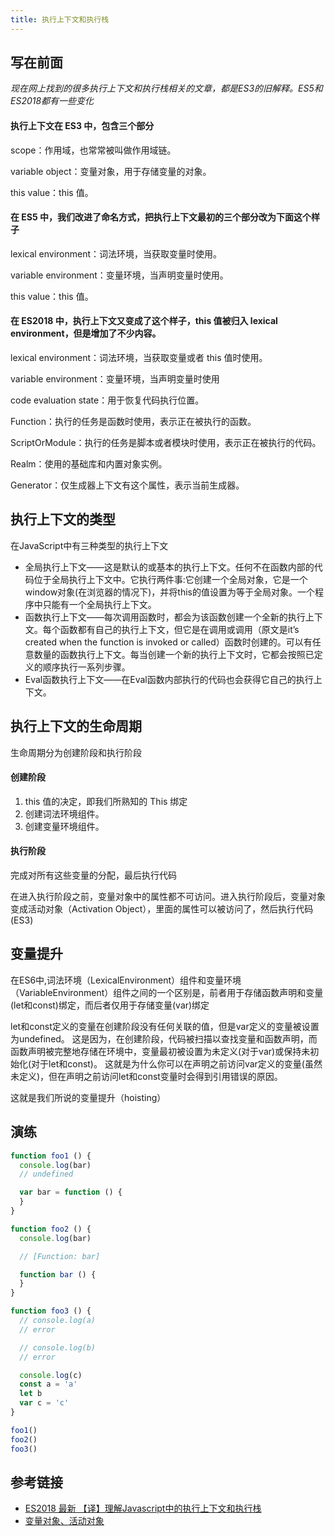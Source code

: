 ```yaml
---
title: 执行上下文和执行栈
---
```


## 写在前面

_现在网上找到的很多执行上下文和执行栈相关的文章，都是ES3的旧解释。ES5和ES2018都有一些变化_

#### 执行上下文在 ES3 中，包含三个部分

scope：作用域，也常常被叫做作用域链。

variable object：变量对象，用于存储变量的对象。

this value：this 值。

#### 在 ES5 中，我们改进了命名方式，把执行上下文最初的三个部分改为下面这个样子

lexical environment：词法环境，当获取变量时使用。

variable environment：变量环境，当声明变量时使用。

this value：this 值。

#### 在 ES2018 中，执行上下文又变成了这个样子，this 值被归入 lexical environment，但是增加了不少内容。

lexical environment：词法环境，当获取变量或者 this 值时使用。

variable environment：变量环境，当声明变量时使用

code evaluation state：用于恢复代码执行位置。

Function：执行的任务是函数时使用，表示正在被执行的函数。

ScriptOrModule：执行的任务是脚本或者模块时使用，表示正在被执行的代码。

Realm：使用的基础库和内置对象实例。

Generator：仅生成器上下文有这个属性，表示当前生成器。

## 执行上下文的类型

在JavaScript中有三种类型的执行上下文

- 全局执行上下文——这是默认的或基本的执行上下文。任何不在函数内部的代码位于全局执行上下文中。它执行两件事:它创建一个全局对象，它是一个window对象(在浏览器的情况下)，并将this的值设置为等于全局对象。一个程序中只能有一个全局执行上下文。
- 函数执行上下文——每次调用函数时，都会为该函数创建一个全新的执行上下文。每个函数都有自己的执行上下文，但它是在调用或调用（原文是it’s created when the function is invoked or called）函数时创建的。可以有任意数量的函数执行上下文。每当创建一个新的执行上下文时，它都会按照已定义的顺序执行一系列步骤。
- Eval函数执行上下文——在Eval函数内部执行的代码也会获得它自己的执行上下文。

## 执行上下文的生命周期

生命周期分为创建阶段和执行阶段

#### 创建阶段

1. this 值的决定，即我们所熟知的 This 绑定
2. 创建词法环境组件。
3. 创建变量环境组件。

#### 执行阶段

完成对所有这些变量的分配，最后执行代码

在进入执行阶段之前，变量对象中的属性都不可访问。进入执行阶段后，变量对象 变成活动对象（Activation Object），里面的属性可以被访问了，然后执行代码(ES3)

## 变量提升

在ES6中,词法环境（LexicalEnvironment）组件和变量环境（VariableEnvironment）组件之间的一个区别是，前者用于存储函数声明和变量(let和const)绑定，而后者仅用于存储变量(var)绑定

let和const定义的变量在创建阶段没有任何关联的值，但是var定义的变量被设置为undefined。 这是因为，在创建阶段，代码被扫描以查找变量和函数声明，而函数声明被完整地存储在环境中，变量最初被设置为未定义(对于var)或保持未初始化(对于let和const)。 这就是为什么你可以在声明之前访问var定义的变量(虽然未定义)，但在声明之前访问let和const变量时会得到引用错误的原因。

这就是我们所说的变量提升（hoisting）

## 演练

```js
function foo1 () {
  console.log(bar)
  // undefined

  var bar = function () {
  }
}

function foo2 () {
  console.log(bar)

  // [Function: bar]

  function bar () {
  }
}

function foo3 () {
  // console.log(a)
  // error

  // console.log(b)
  // error

  console.log(c)
  const a = 'a'
  let b
  var c = 'c'
}

foo1()
foo2()
foo3()

```

## 参考链接

- [ES2018 最新 【译】理解Javascript中的执行上下文和执行栈](https://juejin.cn/post/7129510217863299102)
- [变量对象、活动对象](https://blog.csdn.net/sonicwater/article/details/112350423)
